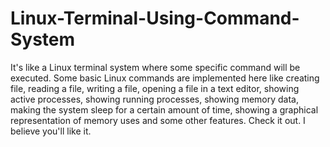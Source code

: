 # Linux-Terminal-Using-Command-System
 It's like a Linux terminal system where some specific command will be executed. Some basic Linux commands are implemented here like creating file, reading a file, writing a file, opening a file in a text editor, showing active processes, showing running processes, showing memory data, making the system sleep for a certain amount of time, showing a graphical representation of memory uses and some other features. Check it out. I believe you'll like it. 
